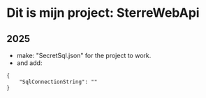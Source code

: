 # Dit is mijn project: SterreWebApi
## **2025**


- make: "SecretSql.json" for the project to work.
- and add:
```
{
    "SqlConnectionString": ""
}

```
